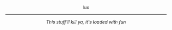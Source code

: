 <p align="center">lux</p>

---

<p align="center"><i>This stuff'll kill ya, it's loaded with fun</i></p>
